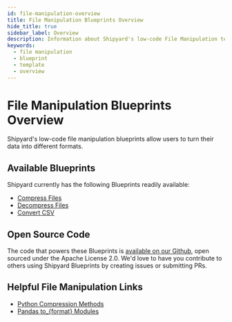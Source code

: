 ```yaml
---
id: file-manipulation-overview
title: File Manipulation Blueprints Overview
hide_title: true
sidebar_label: Overview
description: Information about Shipyard's low-code File Manipulation templates.
keywords:
  - file manipulation
  - blueprint
  - template
  - overview
---
```


# File Manipulation Blueprints Overview

Shipyard's low-code file manipulation blueprints allow users to turn their data into different formats.

## Available Blueprints
Shipyard currently has the following Blueprints readily available:
- [Compress Files](file-manipulation-compress-files)
- [Decompress Files](file-manipulation-decompress-files)
- [Convert CSV](file-manipulation-convert-csv)

## Open Source Code
The code that powers these Blueprints is [available on our Github](https://github.com/shipyardapp/filemanipulation-blueprints), open sourced under the Apache License 2.0. We'd love to have you contribute to others using Shipyard Blueprints by creating issues or submitting PRs.

## Helpful File Manipulation Links
- [Python Compression Methods](https://docs.python.org/3.7/library/archiving.html)  
- [Pandas to\_{format} Modules](https://pandas.pydata.org/pandas-docs/stable/reference/api/pandas.DataFrame.to_csv.html)